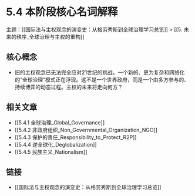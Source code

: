 # 5.4 本阶段核心名词解释

主题：[[国际法与主权观念的演变史：从格劳秀斯到全球治理学习总览]] > [[5. 未来的秩序_全球治理与主权的重构]]

## 核心概念

- 旧的主权观念已无法完全应对21世纪的挑战，一个新的、更为复杂和网络化的“全球治理”模式正在浮现。这不是一个世界政府，而是一个由多方参与的、持续博弈的动态过程。主权的未来将走向何方？

## 相关文章

- [[5.4.1 全球治理_Global_Governance]]
- [[5.4.2 非政府组织_Non_Governmental_Organization_NGO]]
- [[5.4.3 保护的责任_Responsibility_to_Protect_R2P]]
- [[5.4.4 逆全球化_Deglobalization]]
- [[5.4.5 民族主义_Nationalism]]

## 链接

- [[国际法与主权观念的演变史：从格劳秀斯到全球治理学习总览]]
